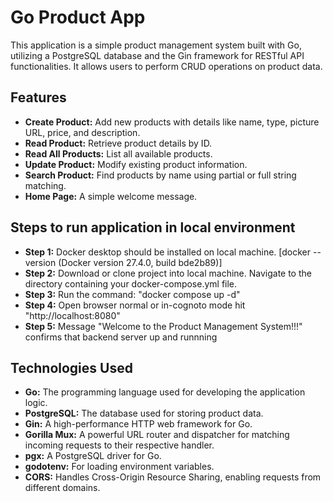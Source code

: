 # Go Product App

This application is a simple product management system built with Go, utilizing a PostgreSQL database and the Gin framework for RESTful API functionalities.  It allows users to perform CRUD operations on product data.

## Features

* **Create Product:** Add new products with details like name, type, picture URL, price, and description.
* **Read Product:** Retrieve product details by ID.
* **Read All Products:** List all available products.
* **Update Product:** Modify existing product information.
* **Search Product:** Find products by name using partial or full string matching.
* **Home Page:** A simple welcome message.

## Steps to run application in local environment

* **Step 1:** Docker desktop should be installed on local machine. [docker --version (Docker version 27.4.0, build bde2b89)]
* **Step 2:** Download or clone project into local machine. Navigate to the directory containing your docker-compose.yml file.
* **Step 3:** Run the command: "docker compose up -d"
* **Step 4:** Open browser normal or in-cognoto mode hit "http://localhost:8080"
* **Step 5:** Message "Welcome to the Product Management System!!!" confirms that backend server up and runnning

## Technologies Used

* **Go:** The programming language used for developing the application logic.
* **PostgreSQL:** The database used for storing product data.
* **Gin:** A high-performance HTTP web framework for Go.
* **Gorilla Mux:** A powerful URL router and dispatcher for matching incoming requests to their respective handler.
* **pgx:** A PostgreSQL driver for Go.
* **godotenv:** For loading environment variables.
* **CORS:**  Handles Cross-Origin Resource Sharing, enabling requests from different domains.
